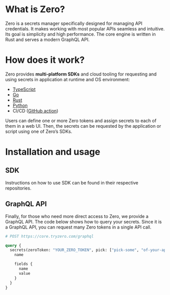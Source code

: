 # What is Zero?
Zero is a secrets manager specifically designed for managing API credentials. It makes working with most popular APIs seamless and intuitive. Its goal is simplicity and high performance. The core engine is written in Rust and serves a modern GraphQL API.

# How does it work?
Zero provides **multi-platform SDKs** and cloud tooling for requesting and using secrets in application at runtime and OS environment:
* [TypeScript](https://github.com/zerosecrets/typescript-sdk)
* [Go](https://github.com/zerosecrets/go-sdk)
* [Rust](https://github.com/zerosecrets/rust-sdk)
* [Python](https://github.com/zerosecrets/python-sdk)
* CI/CD ([GitHub action](https://github.com/zerosecrets/github-actions))

Users can define one or more Zero tokens and assign secrets to each of them in a web UI. Then, the secrets can be requested by the application or script using one of Zero’s SDKs.

# Installation and usage
## SDK
Instructions on how to use SDK can be found in their respective repositories.

## GraphQL API
Finally, for those who need more direct access to Zero, we provide a GraphQL API. The code below shows how to query your secrets. Since it is a GraphQL API, you can request many  Zero tokens in a single API call.

```graphql
# POST https://core.tryzero.com/graphql

query {
  secrets(zeroToken: "YOUR_ZERO_TOKEN", pick: ["pick-some", "of-your-apis"]) {
    name

    fields {
      name
      value
    }
  }
}
```
